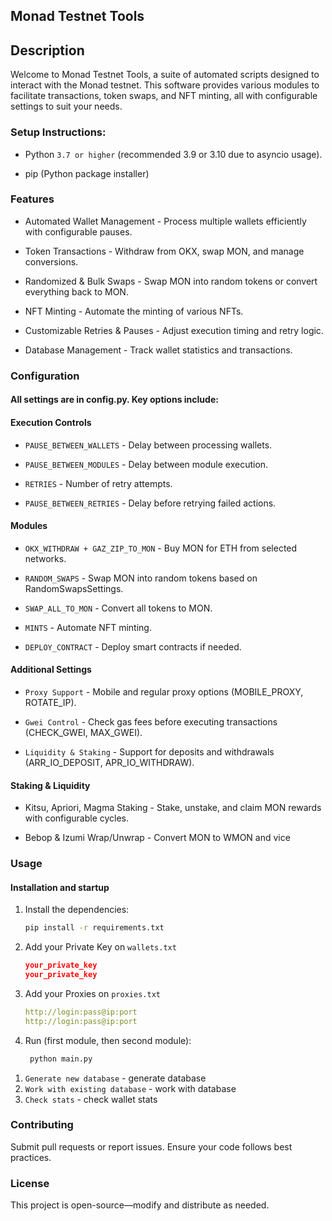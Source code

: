 ## Monad Testnet Tools

## Description
Welcome to Monad Testnet Tools, a suite of automated scripts designed to interact with the Monad testnet. This software provides various modules to facilitate transactions, token swaps, and NFT minting, all with configurable settings to suit your needs.

### Setup Instructions:
-  Python `3.7 or higher` (recommended 3.9 or 3.10 due to asyncio usage).

-  pip (Python package installer)

### Features
- Automated Wallet Management - Process multiple wallets efficiently with configurable pauses.

- Token Transactions - Withdraw from OKX, swap MON, and manage conversions.

- Randomized & Bulk Swaps - Swap MON into random tokens or convert everything back to MON.

- NFT Minting - Automate the minting of various NFTs.

- Customizable Retries & Pauses - Adjust execution timing and retry logic.

- Database Management - Track wallet statistics and transactions.

### Configuration

#### All settings are in config.py. Key options include:

#### Execution Controls

-  `PAUSE_BETWEEN_WALLETS` - Delay between processing wallets.

-  `PAUSE_BETWEEN_MODULES` - Delay between module execution.

-  `RETRIES` - Number of retry attempts.

-  `PAUSE_BETWEEN_RETRIES` - Delay before retrying failed actions.

#### Modules

-  `OKX_WITHDRAW + GAZ_ZIP_TO_MON` - Buy MON for ETH from selected networks.

-  `RANDOM_SWAPS` - Swap MON into random tokens based on RandomSwapsSettings.

-  `SWAP_ALL_TO_MON` - Convert all tokens to MON.

-  `MINTS` - Automate NFT minting.

-  `DEPLOY_CONTRACT` - Deploy smart contracts if needed.

#### Additional Settings

-  `Proxy Support` - Mobile and regular proxy options (MOBILE_PROXY, ROTATE_IP).

-  `Gwei Control` - Check gas fees before executing transactions (CHECK_GWEI, MAX_GWEI).

-  `Liquidity & Staking` - Support for deposits and withdrawals (ARR_IO_DEPOSIT, APR_IO_WITHDRAW).

#### Staking & Liquidity

- Kitsu, Apriori, Magma Staking - Stake, unstake, and claim MON rewards with configurable cycles.

-  Bebop & Izumi Wrap/Unwrap - Convert MON to WMON and vice

### Usage
#### Installation and startup

1. Install the dependencies:
   ```bash
   pip install -r requirements.txt
   ```
2. Add your Private Key on `wallets.txt`
   ```json
   your_private_key
   your_private_key
   ```
4. Add your Proxies on `proxies.txt`
   ```yaml
   http://login:pass@ip:port
   http://login:pass@ip:port
   ```
2. Run (first module, then second module):
   ```bash
    python main.py
   ```
   
1) `Generate new database` - generate database
2) `Work with existing database` - work with database
3) `Check stats` - check wallet stats

### Contributing

Submit pull requests or report issues. Ensure your code follows best practices.

### License

This project is open-source—modify and distribute as needed.
